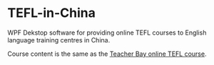 # TEFL-in-China
WPF Dekstop software for providing online TEFL courses to English language training centres in China.

Course content is the same as the [Teacher Bay online TEFL course](https://teacher-bay.com/TEFL/0).

